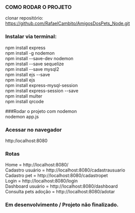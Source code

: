 ### COMO RODAR O PROJETO  
clonar repositório: https://github.com/RafaelCambito/AmigosDosPets_Node.git

### Instalar via terminal:  
npm install express  
npm install -g nodemon  
npm install --save-dev nodemon  
npm install --save sequelize  
npm install --save mysql2  
npm install ejs --save  
npm install ejs  
npm install express-mysql-session  
npm install express-session --save  
npm install multer  
npm install qrcode  




###Rodar o projeto com nodemon   
nodemon app.js  

### Acessar no navegador  
http:/localhost:8080  

### Rotas  
Home = http://localhost:8080/  
Cadastro usuário = http://localhost:8080/cadastrausuario  
Cadastro pet = http://localhost:8080/cadastropet  
Login = http://localhost:8080/login  
Dashboard usuário = http://localhost:8080/dashboard  
Consulta pets adoção = http://localhost:8080/adotar  

### Em desenvolvimento / Projeto não finalizado.


